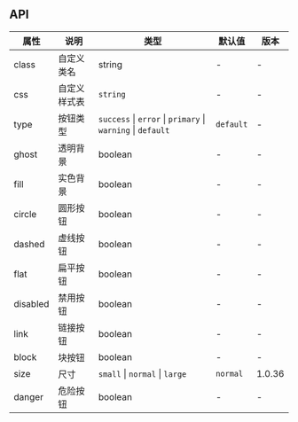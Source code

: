 ## API

| 属性     | 说明         | 类型                                                        | 默认值    | 版本   |
| -------- | ------------ | ----------------------------------------------------------- | --------- | ------ |
| class    | 自定义类名   | string                                                      | -         | -      |
| css      | 自定义样式表 | `string`                                                    | -         | -      |
| type     | 按钮类型     | `success` \| `error` \| `primary` \| `warning` \| `default` | `default` | -      |
| ghost    | 透明背景     | boolean                                                     | -         | -      |
| fill     | 实色背景     | boolean                                                     | -         | -      |
| circle   | 圆形按钮     | boolean                                                     | -         | -      |
| dashed   | 虚线按钮     | boolean                                                     | -         | -      |
| flat     | 扁平按钮     | boolean                                                     | -         | -      |
| disabled | 禁用按钮     | boolean                                                     | -         | -      |
| link     | 链接按钮     | boolean                                                     | -         | -      |
| block    | 块按钮       | boolean                                                     | -         | -      |
| size     | 尺寸         | `small` \| `normal` \| `large`                              | `normal`  | 1.0.36 |
| danger   | 危险按钮     | boolean                                                     | -         | -      |

